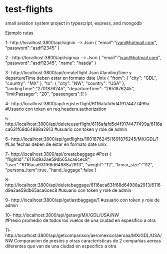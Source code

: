 # test-flights
small aviation system project in typescript, express, and mongodb



Ejemplo rutas




1- http://localhost:3800/api/signin  -->
Json
{
	"email":"ivan@hotmail.com",
    "password":"asdf12345"
}


2 - http://localhost:3800/api/signup  -->
Json
{
	"email":"ivan@hotmail.com",
    "password":"asdf12345",
    "name": "hasda"
}

3- http://localhost:3800/api/createflight
Json
#landingTime y departureTime deben estar en formato date Unix
{
	"from": {
        "city": "GDL",
        "country": "MX"
    },
    "to": {
        "city": "NW",
        "country": "USA"
    },
    "landingTime":"2701876245",
    "departureTime": "2651876245",
    "limitPassager": "20",
    "passengers":[]
}



4- http://localhost:3800/api/registerflight/6116afafd5d4f9174477499a
#Usuario con token en req.headers.authorization


5- http://localhost:3800/api/deleteuserflight/6116afafd5d4f9174477499a/6116aca631f68d64988a2913
#usuario con token y role de admin

6- http://localhost:3800/api/getflights/1601876245/1691876245/MX/GDL/1
#Las fechas deben de estar en formato date unix

7- http://localhost:3800/api/createbaggage
#Post
{
	"flightid":"6116d9a2ae59db65aca6cec8",
	"user":"6116aca631f68d64988a2913",
    "weight":"12",
    "linear_size":"112",
    "persona_item":true,
    "hand_luggage":false
}

8- http://localhost:3800/api/deletebaggage/6116aca631f68d64988a2913/6116d9a2ae59db65aca6cec8
#usuario con token y role de admin

9- http://localhost:3800/api/getlastbaggage/1
#usuario con token y role de admin

10-  http://localhost:3800/api/getavg/MX/GDL/USA/NW  
#Presio promedio de todos los vuelos de una ciudad en espesifico a otra

11- http://localhost:3800/api/getcomparison/aeromexico/aeroaa/MX/GDL/USA/NW
Comparacion de presios y otras caracteristicas de 2 compañias aereas diferentes que van de una ciudad en especifico a otra









































